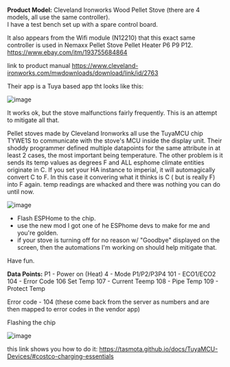 **Product Model:** Cleveland Ironworks Wood Pellet Stove (there are 4 models, all use the same controller).  
I have a test bench set up with a spare control board.

It also appears from the Wifi module (N12210) that this exact same controller is used in Nemaxx Pellet Stove Pellet Heater P6 P9 P12.  https://www.ebay.com/itm/193755684864

link to product manual https://www.cleveland-ironworks.com/mwdownloads/download/link/id/2763

Their app is a Tuya based app tht looks like this:

![image](https://user-images.githubusercontent.com/52110065/201826389-4d6983e2-d4e9-4c8c-8e9a-fdad121f7824.png)

It works ok, but the stove malfunctions fairly frequently.  This is an attempt to mitigate all that.

Pellet stoves made by Cleveland Ironworks all use the TuyaMCU chip TYWE1S to communicate with the stove's MCU inside the display unit.  Their shoddy programmer defined multiple datapoints for the same attribute in at least 2 cases, the most important being temperature.    The other problem is it sends its temp values as degrees F and ALL esphome climate entities originate in C.  If you set your HA instance to imperial, it will automagically convert C to F.  In this case it convering what it thinks is C ( but is really F) into F again.  temp readings are whacked and there was nothing you can do until now.

![image](https://user-images.githubusercontent.com/52110065/201826977-369853d6-650e-4048-9e9a-6701e3d1621c.png)

- Flash ESPHome to the chip.
- use the new mod I got one of he ESPhome devs to make for me and you're golden.
- if your stove is turning off for no reason w/ "Goodbye" displayed on the screen, then the automations I'm working on should help mitigate that.

Have fun.

**Data Points:**
P1 - Power on (Heat)
4 - Mode P1/P2/P3P4
101 - ECO1/ECO2
104 - Error Code
106 Set Temp
107 - Current Teemp
108 - Pipe Temp
109 - Protect Temp

Error code - 104 (these come back from the server as numbers and are then mapped to error codes in the vendor app)

Flashing the chip

![image](https://user-images.githubusercontent.com/52110065/201826705-5dca2316-681d-4a11-b2fe-dcdd6da0d05e.png)

this link shows you how to do it: https://tasmota.github.io/docs/TuyaMCU-Devices/#costco-charging-essentials
